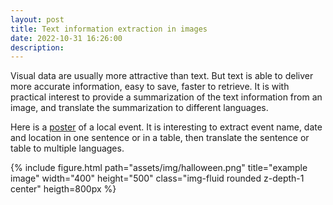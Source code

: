 ```yaml
---
layout: post
title: Text information extraction in images
date: 2022-10-31 16:26:00
description:  
---
```


Visual data are usually more attractive than text. But text is able to deliver more accurate information, easy to save, faster to retrieve. It is with practical interest to provide a summarization of the text information from an image, and translate the summarization to different languages. 

Here is a <a href="https://bccls.libcal.com/event/9771940?hs=a">poster</a> of a local event. It is interesting to extract event name, date and location in one sentence or in a table, then translate the sentence or table to multiple languages. 
<div class="row">
    <div class="col-sm mt-3 mt-md-0">
        {% include figure.html path="assets/img/halloween.png" title="example image" width="400" 
     height="500" class="img-fluid rounded z-depth-1 center" heigth=800px %}
    </div>
</div>


